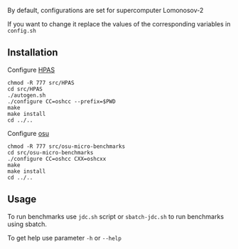 By default, configurations are set for supercomputer Lomonosov-2

If you want to change it replace the values of the corresponding variables in `config.sh`


Installation
------------
Configure [HPAS](https://github.com/peaclab/HPAS)

    chmod -R 777 src/HPAS
    cd src/HPAS
    ./autogen.sh
    ./configure CC=oshcc --prefix=$PWD
    make
    make install
    cd ../..

Configure [osu](https://mvapich.cse.ohio-state.edu/benchmarks/)

    chmod -R 777 src/osu-micro-benchmarks
    cd src/osu-micro-benchmarks
    ./configure CC=oshcc CXX=oshcxx
	make
	make install
    cd ../..


Usage
------------
To run benchmarks use `jdc.sh` script or `sbatch-jdc.sh` to run benchmarks using sbatch.

To get help use parameter `-h` or `--help`